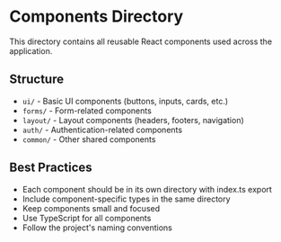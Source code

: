 # Components Directory

This directory contains all reusable React components used across the application.

## Structure

- `ui/` - Basic UI components (buttons, inputs, cards, etc.)
- `forms/` - Form-related components
- `layout/` - Layout components (headers, footers, navigation)
- `auth/` - Authentication-related components
- `common/` - Other shared components

## Best Practices

- Each component should be in its own directory with index.ts export
- Include component-specific types in the same directory
- Keep components small and focused
- Use TypeScript for all components
- Follow the project's naming conventions
